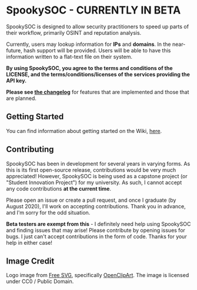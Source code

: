 # SpookySOC - CURRENTLY IN BETA

SpookySOC is designed to allow security practitioners to speed up parts of their workflow, primarily OSINT and reputation analysis.

Currently, users may lookup information for **IPs** and **domains**. In the near-future, hash support will be provided.
Users will be able to have this information written to a flat-text file on their system.

**By using SpookySOC, you agree to the terms and conditions of the LICENSE, and the terms/conditions/licenses of the services providing the API key.**

**Please see [the changelog](CHANGELOG.md)** for features that are implemented and those that are planned.

## Getting Started

You can find information about getting started on the Wiki, [here](https://gitlab.com/jksn/spookySOC/-/wikis/home).

## Contributing

SpookySOC has been in development for several years in varying forms. As this is its first open-source release, contributions would be very much appreciated!
However, SpookySOC is being used as a capstone project (or "Student Innovation Project") for my university. As such, I cannot accept any code contributions **at the current time**.

Please open an issue or create a pull request, and once I graduate (by August 2020), I'll work on accepting contributions. Thank you in advance, and I'm sorry for
the odd situation.

**Beta testers are exempt from this** - I definitely need help using SpookySOC and finding issues that may arise! Please contribute by opening issues for bugs.
I just can't accept contributions in the form of code. Thanks for your help in either case!

## Image Credit

Logo image from [Free SVG](https://freesvg.org/ghost-mask-vector-image), specifically [OpenClipArt](https://freesvg.org/by/OpenClipart).
The image is licensed under CC0 / Public Domain.
